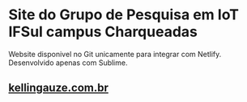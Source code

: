 # Site do Grupo de Pesquisa em IoT IFSul campus Charqueadas

Website disponivel no Git unicamente para integrar com Netlify. Desenvolvido apenas com Sublime.

## [kellingauze.com.br](https://kellingauze.com.br)